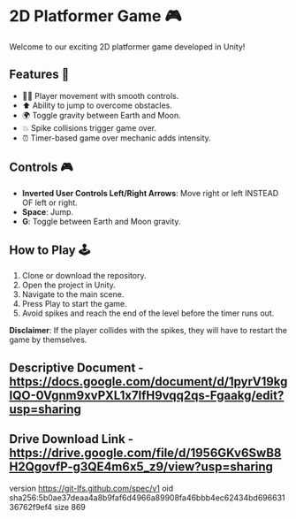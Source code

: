 # 2D Platformer Game 🎮

Welcome to our exciting 2D platformer game developed in Unity!

## Features 🚀

- 🏃‍♂️ Player movement with smooth controls.
- ⬆️ Ability to jump to overcome obstacles.
- 🌍 Toggle gravity between Earth and Moon.
- 💥 Spike collisions trigger game over.
- ⏰ Timer-based game over mechanic adds intensity.

## Controls 🎮

- **Inverted User Controls Left/Right Arrows**: Move right or left INSTEAD OF left or right.
- **Space**: Jump.
- **G**: Toggle between Earth and Moon gravity.

## How to Play 🕹️

1. Clone or download the repository.
2. Open the project in Unity.
3. Navigate to the main scene.
4. Press Play to start the game.
5. Avoid spikes and reach the end of the level before the timer runs out.

**Disclaimer**: If the player collides with the spikes, they will have to restart the game by themselves.
## Descriptive Document - https://docs.google.com/document/d/1pyrV19kgIQO-0Vgnm9xvPXL1x7lfH9vqq2qs-Fgaakg/edit?usp=sharing
## Drive Download Link - https://drive.google.com/file/d/1956GKv6SwB8H2QgovfP-g3QE4m6x5_z9/view?usp=sharing

version https://git-lfs.github.com/spec/v1
oid sha256:5b0ae37deaa4a8b9faf6d4966a89908fa46bbb4ec62434bd69663136762f9ef4
size 869
